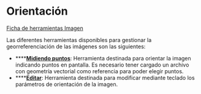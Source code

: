 # Orientación

[Ficha de herramientas Imagen](./)

Las diferentes herramientas disponibles para gestionar la georreferenciación de las imágenes son las siguientes:

* \*\*\*\*[**Midiendo puntos**](../../herramientas-para-imagenes/orientacion-midiendo-puntos.md): Herramienta destinada para orientar la imagen indicando puntos en pantalla. Es necesario tener cargado un archivo con geometría vectorial como referencia para poder elegir puntos.
* \*\*\*\*[**Editar**](../../herramientas-para-imagenes/editar-orientacion-de-imagen.md): Herramienta destinada para modificar mediante teclado los parámetros de orientación de la imagen.

